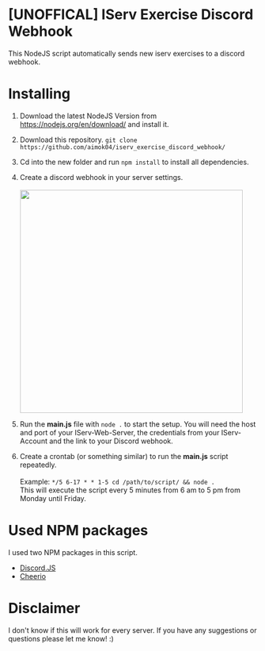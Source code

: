 # [UNOFFICAL] IServ Exercise Discord Webhook
This NodeJS script automatically sends new iserv exercises to a discord webhook.

# Installing
  1. Download the latest NodeJS Version from https://nodejs.org/en/download/ and install it.
  2. Download this repository. `git clone https://github.com/aimok04/iserv_exercise_discord_webhook/`
  3. Cd into the new folder and run `npm install` to install all dependencies.
  4. Create a discord webhook in your server settings.<br><br>
    <img src="https://media.giphy.com/media/N59N9NJI6SVhegfWph/giphy.gif" width="450"></img>


  5. Run the **main.js** file with `node .` to start the setup. You will need the host and port of your IServ-Web-Server, the credentials from your IServ-Account and the link to your Discord webhook.
  6. Create a crontab (or something similar) to run the **main.js** script repeatedly.
<br><br>Example: `*/5 6-17 * * 1-5 cd /path/to/script/ && node .`<br>
This will execute the script every 5 minutes from 6 am to 5 pm from Monday until Friday.

# Used NPM packages
I used two NPM packages in this script.
* [Discord.JS](https://github.com/discordjs/discord.js)
* [Cheerio](https://github.com/cheeriojs/cheerio)

# Disclaimer
I don't know if this will work for every server. If you have any suggestions or questions please let me know! :)
<!-- VERSION: 3 -->
